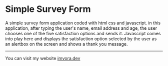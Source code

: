 # Simple Survey Form

A simple survey form application coded with html css and javascript. in this application, after typing the user's name, email address and age, the user chooses one of the five satisfaction options and sends it. Javascript comes into play here and displays the satisfaction option selected by the user as an alertbox on the screen and shows a thank you message.

----

You can visit my website [imvora.dev](https://www.imvora.dev)